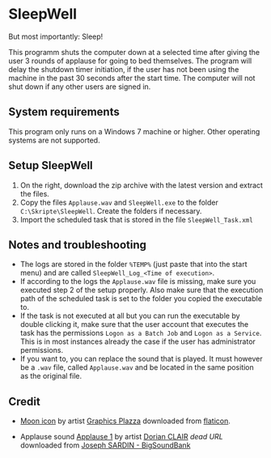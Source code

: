 # SleepWell

But most importantly: Sleep!

This programm shuts the computer down at a selected time after giving the user 3 rounds of applause for going to bed themselves. The program will delay the shutdown timer initiation, if the user has not been using the machine in the past 30 seconds after the start time. The computer will not shut down if any other users are signed in.

## System requirements

This program only runs on a Windows 7 machine or higher. Other operating systems are not supported.

## Setup SleepWell

1. On the right, download the zip archive with the latest version and extract the files.
2. Copy the files `Applause.wav` and `SleepWell.exe` to the folder `C:\Skripte\SleepWell`. Create the folders if necessary.
3. Import the scheduled task that is stored in the file `SleepWell_Task.xml`

## Notes and troubleshooting

- The logs are stored in the folder `%TEMP%` (just paste that into the start menu) and are called `SleepWell_Log_<Time of execution>`.
- If according to the logs the `Applause.wav` file is missing, make sure you executed step 2 of the setup properly. Also make sure that the execution path of the scheduled task is set to the folder you copied the executable to.
- If the task is not executed at all but you can run the executable by double clicking it, make sure that the user account that executes the task has the permissions `Logon as a Batch Job` and `Logon as a Service`. This is in most instances already the case if the user has administrator permissions.
- If you want to, you can replace the sound that is played. It must however be a `.wav` file, called `Applause.wav` and be located in the same position as the original file.

## Credit

- [Moon icon](https://www.flaticon.com/free-icon/moon_9334092) by artist [Graphics Plazza](https://www.flaticon.com/authors/graphics-plazza) downloaded from [flaticon](www.flaticon.com).

- Applause sound [Applause 1](https://bigsoundbank.com/detail-2363-applause-1.html) by artist [Dorian CLAIR](https://dorianclair.wixsite.com/sondier) *dead URL* downloaded from [Joseph SARDIN - BigSoundBank](https://bigsoundbank.com/)
